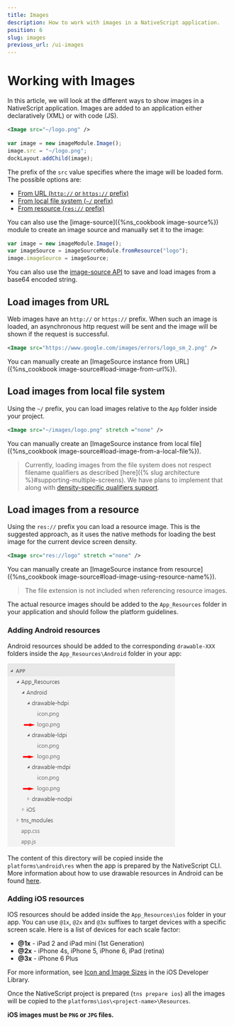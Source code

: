 ```yaml
---
title: Images
description: How to work with images in a NativeScript application.
position: 6
slug: images
previous_url: /ui-images
---
```


# Working with Images
In this article, we will look at the different ways to show images in a NativeScript application.
Images are added to an application either declaratively (XML) or with code (JS).

```XML
<Image src="~/logo.png" />
```
```JavaScript
var image = new imageModule.Image();
image.src = "~/logo.png";
dockLayout.addChild(image);
```

The prefix of the `src` value specifies where the image will be loaded form. The possible options are:

* [From URL (`http://` or `https://` prefix)](#load-images-from-url)
* [From local file system (`~/` prefix)](#load-images-from-local-file-system)
* [From resource (`res://` prefix)](#load-images-from-resource)

You can also use the [image-source]({%ns_cookbook image-source%}) module to create an image source and manually set it to the image:

```JavaScript
var image = new imageModule.Image();
var imageSource = imageSourceModule.fromResource("logo");
image.imageSource = imageSource;
```

You can also use the [image-source API](/api-reference/classes/_image_source_.imagesource.html) to save and load images from a base64 encoded string.

## Load images from URL
Web images have an `http://` or `https://` prefix. When such an image is loaded, an asynchronous http request will be sent and the image will be shown if the request is successful.

```XML
<Image src="https://www.google.com/images/errors/logo_sm_2.png" />
```

You can manually create an [ImageSource instance from URL]({%ns_cookbook image-source#load-image-from-url%}).

## Load images from local file system
Using the `~/` prefix, you can load images relative to the `App` folder inside your project.

```XML
<Image src="~/images/logo.png" stretch ="none" />
```

You can manually create an [ImageSource instance from local file]({%ns_cookbook image-source#load-image-from-a-local-file%}).

> Currently, loading images from the file system does not respect filename qualifiers as described [here]({% slug architecture %}#supporting-multiple-screens). We have plans to implement that along with [density-specific qualifiers support](https://github.com/NativeScript/NativeScript/issues/276).

## Load images from a resource
Using the `res://` prefix you can load a resource image. This is the suggested approach, as it uses the native methods for loading the best image for the current device screen density.

```XML
<Image src="res://logo" stretch ="none" />
```

You can manually create an [ImageSource instance from resource]({%ns_cookbook image-source#load-image-using-resource-name%}).

> The file extension is not included when referencing resource images.

The actual resource images should be added to the `App_Resources` folder in your application and should follow the platform guidelines.

### Adding Android resources
Android resources should be added to the corresponding `drawable-XXX` folders inside the `App_Resources\Android` folder in your app:

![android resources](../img/resources/android-resources.png "android resources")

The content of this directory will be copied inside the `platforms\android\res` when the app is prepared by the NativeScript CLI. More information about how to use drawable resources in Android can be found [here](http://developer.android.com/guide/practices/screens_support.html#DesigningResources).

### Adding iOS resources
IOS resources should be added inside the `App_Resources\ios` folder in your app. You can use `@1x`, `@2x` and `@3x` suffixes to target devices with a specific screen scale. Here is a list of devices for each scale factor:

* **@1x** - iPad 2 and iPad mini (1st Generation)
* **@2x** - iPhone 4s, iPhone 5, iPhone 6, iPad (retina)
* **@3x** - iPhone 6 Plus

For more information, see [Icon and Image Sizes](https://developer.apple.com/library/ios/documentation/UserExperience/Conceptual/MobileHIG/IconMatrix.html#//apple_ref/doc/uid/TP40006556-CH27-SW1) in the iOS Developer Library.

Once the NativeScript project is prepared (`tns prepare ios`) all the images will be copied to the `platforms\ios\<project-name>\Resources`.

**iOS images must be `PNG` or `JPG` files.**
